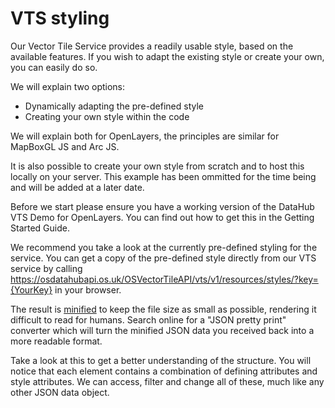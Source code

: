 # VTS styling

Our Vector Tile Service provides a readily usable style, based on the available features. If you wish to adapt the existing style or create your own, you can easily do so.

We will explain two options:
* Dynamically adapting the pre-defined style
* Creating your own style within the code

We will explain both for OpenLayers, the principles are similar for MapBoxGL JS and Arc JS.

It is also possible to create your own style from scratch and to host this locally on your server. This example has been ommitted for the time being and will be added at a later date.

Before we start please ensure you have a working version of the DataHub VTS Demo for OpenLayers. You can find out how to get this in the Getting Started Guide.

We recommend you take a look at the currently pre-defined styling for the service. You can get a copy of the pre-defined style directly from our VTS service by calling https://osdatahubapi.os.uk/OSVectorTileAPI/vts/v1/resources/styles/?key={YourKey} in your browser.

The result is [minified](https://en.wikipedia.org/wiki/Minification_(programming)) to keep the file size as small as possible, rendering it difficult to read for humans. Search online for a "JSON pretty print" converter which will turn the minified JSON data you received back into a more readable format.
   
Take a look at this to get a better understanding of the structure. You will notice that each element contains a combination of defining attributes and style attributes. We can access, filter and change all of these, much like any other JSON data object.
